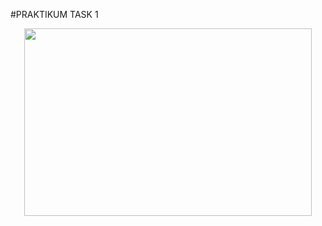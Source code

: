 #PRAKTIKUM TASK 1
<p align="center">
  <img width="460" height="300" src="https://i.imgur.com/L7HJ8aG.png">
</p>

